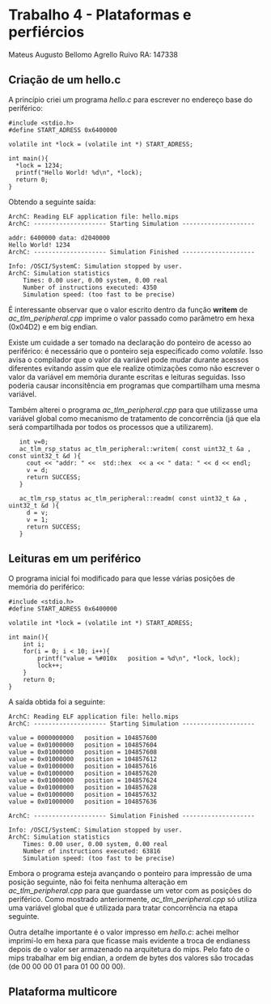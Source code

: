# Trabalho 4 - Plataformas e perfiércios

Mateus Augusto Bellomo Agrello Ruivo	RA: 147338  

## Criação de um hello.c ##

A princípio criei um programa *hello.c* para escrever no endereço base do periférico:

  	#include <stdio.h>
	#define START_ADRESS 0x6400000

	volatile int *lock = (volatile int *) START_ADRESS;

	int main(){
	  *lock = 1234;
	  printf("Hello World! %d\n", *lock);
	  return 0;
	}

Obtendo a seguinte saída:

 	ArchC: Reading ELF application file: hello.mips
 	ArchC: -------------------- Starting Simulation --------------------

	addr: 6400000 data: d2040000
	Hello World! 1234
	ArchC: -------------------- Simulation Finished --------------------

	Info: /OSCI/SystemC: Simulation stopped by user.
	ArchC: Simulation statistics
	    Times: 0.00 user, 0.00 system, 0.00 real
	    Number of instructions executed: 4350
	    Simulation speed: (too fast to be precise)

É interessante observar que o valor escrito dentro da função **writem** de *ac_tlm_peripheral.cpp* imprime o valor passado como parâmetro em hexa (0x04D2) e em big endian.

Existe um cuidade a ser tomado na declaração do ponteiro de acesso ao periférico: é necessário que o ponteiro seja especificado como *volatile*. Isso avisa o compilador que o valor da variável pode mudar durante acessos diferentes evitando assim que ele realize otimizações como não escrever o valor da variável em memória durante escritas e leituras seguidas. Isso poderia causar inconsitência em programas que compartilham uma mesma variável.  

Também alterei o programa *ac_tlm_peripheral.cpp* para que utilizasse uma variável global como mecanismo de tratamento de concorrência (já que ela será compartilhada por todos os processos que a utilizarem).

       int v=0;
       ac_tlm_rsp_status ac_tlm_peripheral::writem( const uint32_t &a , const uint32_t &d ){
         cout << "addr: " <<  std::hex  << a << " data: " << d << endl;
         v = d;
         return SUCCESS;
       }

       ac_tlm_rsp_status ac_tlm_peripheral::readm( const uint32_t &a , uint32_t &d ){
         d = v;
         v = 1;
         return SUCCESS;
       }
	      


## Leituras em um periférico ##

O programa inicial foi modificado para que lesse várias posições de memória do periférico:

  	#include <stdio.h>
	#define START_ADRESS 0x6400000

	volatile int *lock = (volatile int *) START_ADRESS;

	int main(){
		int i;
		for(i = 0; i < 10; i++){
		    printf("value = %#010x   position = %d\n", *lock, lock);
		    lock++;
		}
		return 0;
	}


A saída obtida foi a seguinte:


  	ArchC: Reading ELF application file: hello.mips
	ArchC: -------------------- Starting Simulation --------------------

	value = 0000000000   position = 104857600
	value = 0x01000000   position = 104857604
	value = 0x01000000   position = 104857608
	value = 0x01000000   position = 104857612
	value = 0x01000000   position = 104857616
	value = 0x01000000   position = 104857620
	value = 0x01000000   position = 104857624
	value = 0x01000000   position = 104857628
	value = 0x01000000   position = 104857632
	value = 0x01000000   position = 104857636

	ArchC: -------------------- Simulation Finished --------------------

	Info: /OSCI/SystemC: Simulation stopped by user.
	ArchC: Simulation statistics
	    Times: 0.00 user, 0.00 system, 0.00 real
	    Number of instructions executed: 63816
	    Simulation speed: (too fast to be precise)

Embora o programa esteja avançando o ponteiro para impressão de uma posição seguinte, não foi feita nenhuma alteração em *ac_tlm_peripheral.cpp* para que guardasse um vetor com as posições do periférico. Como mostrado anteriormente, *ac_tlm_peripheral.cpp* só utiliza uma variável global que é utilizada para tratar concorrência na etapa seguinte.

Outra detalhe importante é o valor impresso em *hello.c*: achei melhor imprimí-lo em hexa para que ficasse mais evidente a troca de endianess depois de o valor ser armazenado na arquitetura do mips. Pelo fato de o mips trabalhar em big endian, a ordem de bytes dos valores são trocadas (de 00 00 00 01 para 01 00 00 00).  

## Plataforma multicore ##

